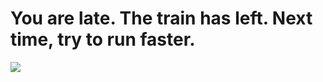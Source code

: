 # You are late. The train has left. Next time, try to run faster. 
![](http://i.imgur.com/TnfzrDD.gif)
